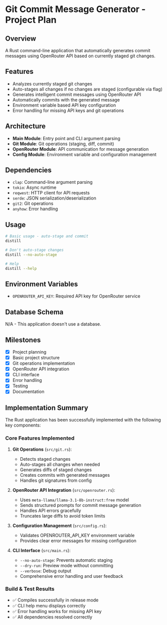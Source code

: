 # Git Commit Message Generator - Project Plan

## Overview
A Rust command-line application that automatically generates commit messages using OpenRouter API based on currently staged git changes.

## Features
- Analyzes currently staged git changes
- Auto-stages all changes if no changes are staged (configurable via flag)
- Generates intelligent commit messages using OpenRouter API
- Automatically commits with the generated message
- Environment variable based API key configuration
- Error handling for missing API keys and git operations

## Architecture
- **Main Module**: Entry point and CLI argument parsing
- **Git Module**: Git operations (staging, diff, commit)
- **OpenRouter Module**: API communication for message generation
- **Config Module**: Environment variable and configuration management

## Dependencies
- `clap`: Command-line argument parsing
- `tokio`: Async runtime
- `reqwest`: HTTP client for API requests
- `serde`: JSON serialization/deserialization
- `git2`: Git operations
- `anyhow`: Error handling

## Usage
```bash
# Basic usage - auto-stage and commit
distill

# Don't auto-stage changes
distill --no-auto-stage

# Help
distill --help
```

## Environment Variables
- `OPENROUTER_API_KEY`: Required API key for OpenRouter service

## Database Schema
N/A - This application doesn't use a database.

## Milestones
- [x] Project planning
- [x] Basic project structure
- [x] Git operations implementation
- [x] OpenRouter API integration
- [x] CLI interface
- [x] Error handling
- [x] Testing
- [x] Documentation

## Implementation Summary

The Rust application has been successfully implemented with the following key components:

### Core Features Implemented
1. **Git Operations** (`src/git.rs`):
   - Detects staged changes
   - Auto-stages all changes when needed
   - Generates diffs of staged changes
   - Creates commits with generated messages
   - Handles git signatures from config

2. **OpenRouter API Integration** (`src/openrouter.rs`):
   - Uses `meta-llama/llama-3.1-8b-instruct:free` model
   - Sends structured prompts for commit message generation
   - Handles API errors gracefully
   - Truncates large diffs to avoid token limits

3. **Configuration Management** (`src/config.rs`):
   - Validates OPENROUTER_API_KEY environment variable
   - Provides clear error messages for missing configuration

4. **CLI Interface** (`src/main.rs`):
   - `--no-auto-stage`: Prevents automatic staging
   - `--dry-run`: Preview mode without committing
   - `--verbose`: Debug output
   - Comprehensive error handling and user feedback

### Build & Test Results
- ✅ Compiles successfully in release mode
- ✅ CLI help menu displays correctly
- ✅ Error handling works for missing API key
- ✅ All dependencies resolved correctly 